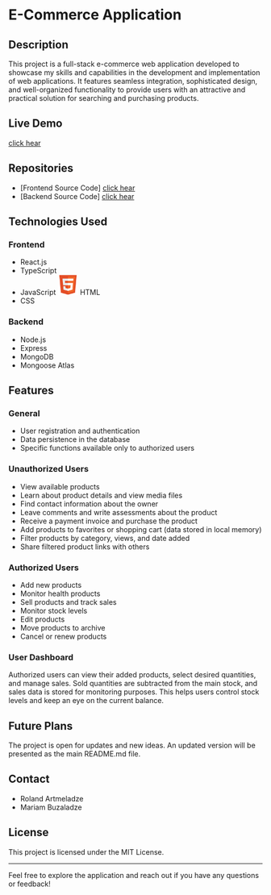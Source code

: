 # E-Commerce Application

## Description
This project is a full-stack e-commerce web application developed to showcase my skills and capabilities in the development and implementation of web applications. It features seamless integration, sophisticated design, and well-organized functionality to provide users with an attractive and practical solution for searching and purchasing products.

## Live Demo
<a href="https://embarrassing-unifor.000webhostapp.com/">click hear</a>

## Repositories
- [Frontend Source Code] <a href="https://github.com/rolandiartmeladze/E-Commerce-Application_Frontend">click hear</a>
- [Backend Source Code] <a href="https://github.com/rolandiartmeladze/E-Commerce-Application_Backend">click hear</a>
## Technologies Used

### Frontend
- React.js
- TypeScript
- JavaScript
<img src="https://raw.githubusercontent.com/devicons/devicon/master/icons/html5/html5-original.svg" alt="HTML5" width="40" height="40"/>  HTML
- CSS

### Backend
- Node.js
- Express
- MongoDB
- Mongoose Atlas

## Features

### General
- User registration and authentication
- Data persistence in the database
- Specific functions available only to authorized users

### Unauthorized Users
- View available products
- Learn about product details and view media files
- Find contact information about the owner
- Leave comments and write assessments about the product
- Receive a payment invoice and purchase the product
- Add products to favorites or shopping cart (data stored in local memory)
- Filter products by category, views, and date added
- Share filtered product links with others

### Authorized Users
- Add new products
- Monitor health products
- Sell products and track sales
- Monitor stock levels
- Edit products
- Move products to archive
- Cancel or renew products

### User Dashboard
Authorized users can view their added products, select desired quantities, and manage sales. Sold quantities are subtracted from the main stock, and sales data is stored for monitoring purposes. This helps users control stock levels and keep an eye on the current balance.

## Future Plans
The project is open for updates and new ideas. An updated version will be presented as the main README.md file.

## Contact
- Roland Artmeladze
- Mariam Buzaladze

## License
This project is licensed under the MIT License.

---

Feel free to explore the application and reach out if you have any questions or feedback!
